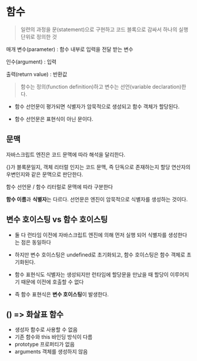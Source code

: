 # 함수

> 일련의 과정을 문(statement)으로 구현하고 코드 블록으로 감싸서 하나의 실행 단위로 정의한 것

매개 변수(parameter) : 함수 내부로 입력을 전달 받는 변수

인수(argument) : 입력

출력(return value) : 반환값

> 함수는 정의(function definition)하고 변수는 선언(variable declaration)한다.

- 함수 선언문이 평가되면 식별자가 암묵적으로 생성되고 함수 객체가 할당된다.

- 함수 선언문은 표현식이 아닌 문이다.


## 문맥

자바스크립트 엔진은 코드 문맥에 따라 해석을 달리한다.

{}가 블록문일지, 객체 리터럴 인지는 코드 문맥, 즉 단독으로 존재하는지 할당 연산자의 우변인지와 같은 문맥으로 판단한다.

함수 선언문 / 함수 리터럴로 문맥에 따라 구분한다

**함수 이름**과 **식별자**는 다르다. 선언문은 엔진이 암묵적으로 식별자를 생성하는 것이다.


## 변수 호이스팅 vs 함수 호이스팅

- 둘 다 런타임 이전에 자바스크립트 엔진에 의해 먼저 실행 되어 식별자를 생성한다는 점은 동일하다

- 하지만 변수 호이스팅은 undefined로 초기화되고, 함수 호이스팅은 함수 객체로 초기화된다. 

- 함수 표현식도 식별자는 생성되지만 런타임에 할당문을 만났을 때 할당이 이루어지기 때문에 이전에 호출할 수 없다

- 즉 함수 표현식은 **변수 호이스팅**이 발생한다.

## () => 화살표 함수

- 생성자 함수로 사용할 수 없음
- 기존 함수와 this 바인딩 방식이 다름
- prototype 프로퍼티가 없음
- arguments 객체를 생성하지 않음